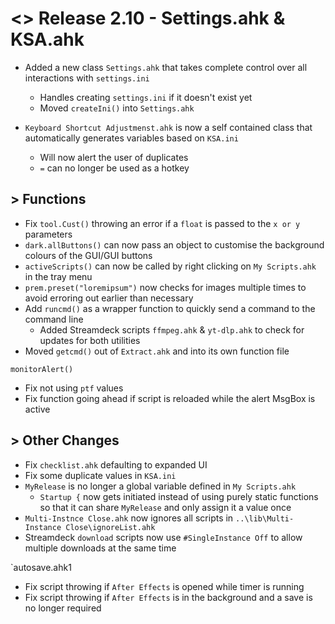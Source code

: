 # <> Release 2.10 - Settings.ahk & KSA.ahk
- Added a new class `Settings.ahk` that takes complete control over all interactions with `settings.ini`
    - Handles creating `settings.ini` if it doesn't exist yet
    - Moved `createIni()` into `Settings.ahk`

- `Keyboard Shortcut Adjustmenst.ahk` is now a self contained class that automatically generates variables based on `KSA.ini`
    - Will now alert the user of duplicates
    - `=` can no longer be used as a hotkey
    
## > Functions
- Fix `tool.Cust()` throwing an error if a `float` is passed to the `x or y` parameters
- `dark.allButtons()` can now pass an object to customise the background colours of the GUI/GUI buttons
- `activeScripts()` can now be called by right clicking on `My Scripts.ahk` in the tray menu
- `prem.preset("loremipsum")` now checks for images multiple times to avoid erroring out earlier than necessary 
- Add `runcmd()` as a wrapper function to quickly send a command to the command line
    - Added Streamdeck scripts `ffmpeg.ahk` & `yt-dlp.ahk` to check for updates for both utilities
- Moved `getcmd()` out of `Extract.ahk` and into its own function file

`monitorAlert()`
- Fix not using `ptf` values
- Fix function going ahead if script is reloaded while the alert MsgBox is active

## > Other Changes
- Fix `checklist.ahk` defaulting to expanded UI
- Fix some duplicate values in `KSA.ini`
- `MyRelease` is no longer a global variable defined in `My Scripts.ahk`
    - `Startup {` now gets initiated instead of using purely static functions so that it can share `MyRelease` and only assign it a value once
- `Multi-Instnce Close.ahk` now ignores all scripts in `..\lib\Multi-Instance Close\ignoreList.ahk`
- Streamdeck `download` scripts now use `#SingleInstance Off` to allow multiple downloads at the same time

`autosave.ahk1
- Fix script throwing if `After Effects` is opened while timer is running
- Fix script throwing if `After Effects` is in the background and a save is no longer required
